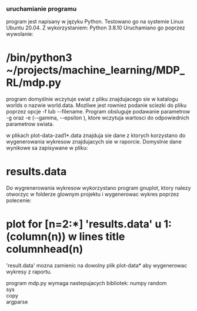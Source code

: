 ### uruchamianie programu

program jest napisany w języku Python. Testowano go na systemie Linux Ubuntu 20.04. 
Z wykorzystaniem: Python 3.8.10
Uruchamiano go poprzez wywolanie: 
# /bin/python3 ~/projects/machine_learning/MDP_RL/mdp.py


program domyślnie wczytuje swiat z pliku znajdujacego sie w katalogu worlds o nazwie world.data. 
Mozliwe jest rowniez podanie sciezki do pliku poprzez opcje -f lub --filename.
Program obsluguje podawanie parametrow -g oraz -e (--gamma, --epsilon ), ktore wczytuja wartosci do odpowiednich parametrow swiata. 


w plikach plot-data-zad1*.data znajduja sie dane z ktorych korzystano do wygenerowania wykresow 
znajdujacych sie w raporcie. Domyslnie dane wynikowe sa zapisywane w pliku:
# results.data
Do wygrenerowania wykresow wykorzystano program gnuplot, ktory nalezy otworzyc w folderze glownym projektu
i wygenerowac wykres poprzez polecenie:
# plot for [n=2:*] 'results.data' u 1:(column(n)) w lines title columnhead(n)

'result.data' mozna zamienic na dowolny plik plot-data* aby wygenerowac wykresy z raportu.


program mdp.py wymaga nastepujacych bibliotek:
numpy 
random       
sys          
copy         
argparse     